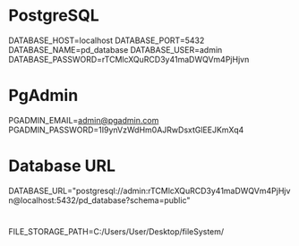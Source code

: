# PostgreSQL

DATABASE_HOST=localhost
DATABASE_PORT=5432
DATABASE_NAME=pd_database
DATABASE_USER=admin
DATABASE_PASSWORD=rTCMlcXQuRCD3y41maDWQVm4PjHjvn

# PgAdmin

PGADMIN_EMAIL=admin@pgadmin.com
PGADMIN_PASSWORD=1I9ynVzWdHm0AJRwDsxtGlEEJKmXq4

# Database URL

DATABASE_URL="postgresql://admin:rTCMlcXQuRCD3y41maDWQVm4PjHjvn@localhost:5432/pd_database?schema=public"

#

FILE_STORAGE_PATH=C:/Users/User/Desktop/fileSystem/
